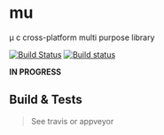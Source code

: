 # mu
μ c cross-platform multi purpose library

[![Build Status](https://travis-ci.org/uael/mu.svg?branch=master)](https://travis-ci.org/uael/mu)
[![Build status](https://ci.appveyor.com/api/projects/status/dbi3vnyn5eyk2w59/branch/master?svg=true)](https://ci.appveyor.com/project/uael/mu/branch/master)


**IN PROGRESS**

## Build & Tests

> See travis or appveyor
